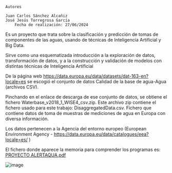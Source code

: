 	Autores
 
	Juan Carlos Sánchez Alcañiz
 	José Jesús Torregrosa García
		Fecha de realización: 27/06/2024

Es un proyecto que trata sobre la clasificación y predicción de tomas de componentes de las aguas, usando de técnicas de Inteligencia Artificial y Big Data.

Sirve como una esquematizada introducción a la exploración de datos, transformación de datos, y a la construcción y validación de modelos con distintas técnicas de Inteligencia Artificial

De la página web https://data.europa.eu/data/datasets/dat-163-en?locale=es se escogió el conjunto de datos Calidad de la base de agua-Agua (archivos CSV).  

Pinchando en el enlace de descarga de ese conjunto de datos, se obtiene el fichero Waterbase_v2018_1_WISE4_csv.zip. Este archivo zip contiene el fichero usado para este trabajo: DisaggregatedData.csv. Fichero que contiene datos de toma de muestras de mediciones de agua en Europa con diversa información.

Los datos pertenecen a la Agencia del entorno europeo (European Environment Agency - https://data.europa.eu/data/catalogues/eea?locale=es/  )

El fichero donde aparece la memoria para comprender los programas es: [PROYECTO ALERTAQUA.pdf](https://github.com/user-attachments/files/16032227/PROYECTO.ALERTAQUA.pdf)


![image](https://github.com/JoseTorregrosa/PROYECTO-BIG-DATA-AQUALERT/assets/174013089/3c6fc3fc-1ffa-4c5a-bb5b-cf244eb9c715)



